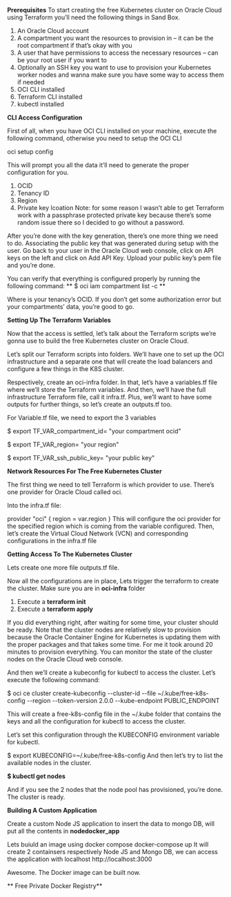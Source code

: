 **Prerequisites**
To start creating the free Kubernetes cluster on Oracle Cloud using Terraform you’ll need the following things in Sand Box.

1) An Oracle Cloud account
2) A compartment you want the resources to provision in – it can be the root compartment if that’s okay with you
3) A user that have permissions to access the necessary resources – can be your root user if you want to
4) Optionally an SSH key you want to use to provision your Kubernetes worker nodes and wanna make sure you have some way to access them if needed
5) OCI CLI installed
6) Terraform CLI installed
7) kubectl installed

**CLI Access Configuration**

First of all, when you have OCI CLI installed on your machine, execute the following command, otherwise you need to setup the OCI CLI

oci setup config

This will prompt you all the data it’ll need to generate the proper configuration for you.
1) OCID
2) Tenancy ID
3) Region 
4) Private key lcoation
Note: for some reason I wasn’t able to get Terraform work with a passphrase protected private key because there’s some random issue there so I decided to go without a password.

After you’re done with the key generation, there’s one more thing we need to do. Associating the public key that was generated during setup with the user. Go back to your user in the Oracle Cloud web console, click on API keys on the left and click on Add API Key. Upload your public key’s pem file and you’re done.

You can verify that everything is configured properly by running the following command:
**
$ oci iam compartment list -c <tenancy-ocid>**

Where <tenancy-ocid> is your tenancy’s OCID. If you don’t get some authorization error but your compartments’ data, you’re good to go.

**Setting Up The Terraform Variables**
 
Now that the access is settled, let’s talk about the Terraform scripts we’re gonna use to build the free Kubernetes cluster on Oracle Cloud.

Let’s split our Terraform scripts into folders. We’ll have one to set up the OCI infrastructure and a separate one that will create the load balancers and configure a few things in the K8S cluster.

Respectively, create an oci-infra folder. In that, let’s have a variables.tf file where we’ll store the Terraform variables. And then, we’ll have the full infrastructure Terraform file, call it infra.tf. Plus, we’ll want to have some outputs for further things, so let’s create an outputs.tf too.
 
  For Variable.tf file, we need to export the 3 variables
  
$ export TF_VAR_compartment_id= "your compartment ocid"
 
$ export TF_VAR_region= "your region"
 
$ export TF_VAR_ssh_public_key= "your public key"
 
  
**Network Resources For The Free Kubernetes Cluster**
 
The first thing we need to tell Terraform is which provider to use. There’s one provider for Oracle Cloud called oci.

Into the infra.tf file:

provider "oci" {
  region = var.region
}
This will configure the oci provider for the specified region which is coming from the variable configured.
Then, let’s create the Virtual Cloud Network (VCN) and corresponding configurations in the infra.tf file
 
**Getting Access To The Kubernetes Cluster**

  Lets create one more file outputs.tf file.
  
  Now all the configurations are in place, Lets trigger the terraform to create the cluster. Make sure you are in **oci-infra** folder
  
1) Execute a **terraform init**
2) Execute a **terraform apply**

 If you did everything right, after waiting for some time, your cluster should be ready. Note that the cluster nodes are relatively slow to provision because the Oracle Container Engine for Kubernetes is updating them with the proper packages and that takes some time. For me it took around 20 minutes to provision everything. You can monitor the state of the cluster nodes on the Oracle Cloud web console.
 
  And then we’ll create a kubeconfig for kubectl to access the cluster. Let’s execute the following command:

$ oci ce cluster create-kubeconfig --cluster-id <cluster OCID> --file ~/.kube/free-k8s-config --region <region> --token-version 2.0.0 --kube-endpoint PUBLIC_ENDPOINT
  
  This will create a free-k8s-config file in the ~/.kube folder that contains the keys and all the configuration for kubectl to access the cluster.

Let’s set this configuration through the KUBECONFIG environment variable for kubectl.

$ export KUBECONFIG=~/.kube/free-k8s-config
And then let’s try to list the available nodes in the cluster.

**$ kubectl get nodes**
  
And if you see the 2 nodes that the node pool has provisioned, you’re done. The cluster is ready.

**Building A Custom Application**
 
 Create a custom Node JS application to insert the data to mongo DB, will put all the contents in **nodedocker_app**
 
 Lets buiuld an image using docker compose
 docker-compose up
 It will create 2 containsers respectively Node JS and Mongo DB, we can access the application with localhost
 http://localhost:3000
 
 Awesome. The Docker image can be built now.
 
** Free Private Docker Registry**
 
 
